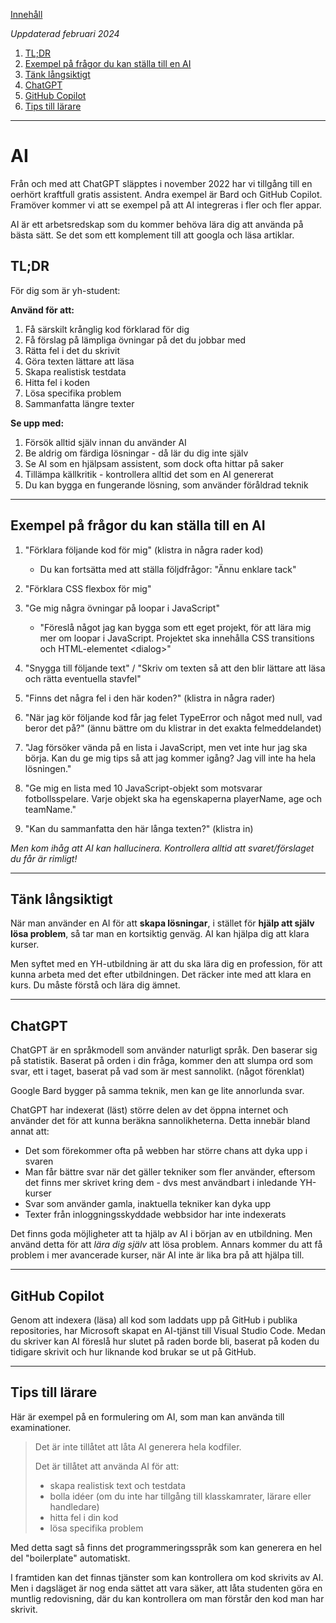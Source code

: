 [Innehåll](README.md)

*Uppdaterad februari 2024*

1. [TL;DR](#tldr)
1. [Exempel på frågor du kan ställa till en AI](#exempel-på-frågor-du-kan-ställa-till-en-ai)
1. [Tänk långsiktigt](#tänk-långsiktigt)
1. [ChatGPT](#chatgpt)
1. [GitHub Copilot](#github-copilot)
1. [Tips till lärare](#tips-till-lärare)

---

# AI
Från och med att ChatGPT släpptes i november 2022 har vi tillgång till en oerhört kraftfull gratis assistent. Andra exempel är Bard och GitHub Copilot. Framöver kommer vi att se exempel på att AI integreras i fler och fler appar.

AI är ett arbetsredskap som du kommer behöva lära dig att använda på bästa sätt. Se det som ett komplement till att googla och läsa artiklar.

## TL;DR
För dig som är yh-student:

**Använd för att:**
1. Få särskilt krånglig kod förklarad för dig
1. Få förslag på lämpliga övningar på det du jobbar med
1. Rätta fel i det du skrivit
1. Göra texten lättare att läsa
1. Skapa realistisk testdata
1. Hitta fel i koden
1. Lösa specifika problem
1. Sammanfatta längre texter

**Se upp med:**

1. Försök alltid själv innan du använder AI
1. Be aldrig om färdiga lösningar - då lär du dig inte själv
1. Se AI som en hjälpsam assistent, som dock ofta hittar på saker
1. Tillämpa källkritik - kontrollera alltid det som en AI genererat
1. Du kan bygga en fungerande lösning, som använder föråldrad teknik

---
## Exempel på frågor du kan ställa till en AI
1. "Förklara följande kod för mig" (klistra in några rader kod)
	+ Du kan fortsätta med att ställa följdfrågor: "Ännu enklare tack"

1. "Förklara CSS flexbox för mig"
1. "Ge mig några övningar på loopar i JavaScript"
	+ "Föreslå något jag kan bygga som ett eget projekt, för att lära mig mer om loopar i JavaScript. Projektet ska innehålla CSS transitions och HTML-elementet &lt;dialog&gt;"
1. "Snygga till följande text" / "Skriv om texten så att den blir lättare att läsa och rätta eventuella stavfel"
1. "Finns det några fel i den här koden?" (klistra in några rader)
1. "När jag kör följande kod får jag felet TypeError och något med null, vad beror det på?" (ännu bättre om du klistrar in det exakta felmeddelandet)
1. "Jag försöker vända på en lista i JavaScript, men vet inte hur jag ska börja. Kan du ge mig tips så att jag kommer igång? Jag vill inte ha hela lösningen."
1. "Ge mig en lista med 10 JavaScript-objekt som motsvarar fotbollsspelare. Varje objekt ska ha egenskaperna playerName, age och teamName."
1. "Kan du sammanfatta den här långa texten?" (klistra in)

*Men kom ihåg att AI kan hallucinera. Kontrollera alltid att svaret/förslaget du får är rimligt!*


---

## Tänk långsiktigt
När man använder en AI för att **skapa lösningar**, i stället för **hjälp att själv lösa problem**, så tar man en kortsiktig genväg. AI kan hjälpa dig att klara kurser.

Men syftet med en YH-utbildning är att du ska lära dig en profession, för att kunna arbeta med det efter utbildningen. Det räcker inte med att klara en kurs. Du måste förstå och lära dig ämnet.

---


## ChatGPT
ChatGPT är en språkmodell som använder naturligt språk. Den baserar sig på statistik. Baserat på orden i din fråga, kommer den att slumpa ord som svar, ett i taget, baserat på vad som är mest sannolikt. (något förenklat)

Google Bard bygger på samma teknik, men kan ge lite annorlunda svar.

ChatGPT har indexerat (läst) större delen av det öppna internet och använder det för att kunna beräkna sannolikheterna. Detta innebär bland annat att:

+ Det som förekommer ofta på webben har större chans att dyka upp i svaren
+ Man får bättre svar när det gäller tekniker som fler använder, eftersom det finns mer skrivet kring dem - dvs mest användbart i inledande YH-kurser
+ Svar som använder gamla, inaktuella tekniker kan dyka upp
+ Texter från inloggningsskyddade webbsidor har inte indexerats

Det finns goda möjligheter att ta hjälp av AI i början av en utbildning. Men använd detta för att *lära dig själv* att lösa problem. Annars kommer du att få problem i mer avancerade kurser, när AI inte är lika bra på att hjälpa till.


---

## GitHub Copilot
Genom att indexera (läsa) all kod som laddats upp på GitHub i publika repositories, har Microsoft skapat en AI-tjänst till Visual Studio Code. Medan du skriver kan AI föreslå hur slutet på raden borde bli, baserat på koden du tidigare skrivit och hur liknande kod brukar se ut på GitHub.


---

## Tips till lärare
Här är exempel på en formulering om AI, som man kan använda till examinationer.

> Det är inte tillåtet att låta AI generera hela kodfiler.
>
> Det är tillåtet att använda AI för att:
> + skapa realistisk text och testdata
> + bolla idéer (om du inte har tillgång till klasskamrater, lärare eller handledare)
> + hitta fel i din kod
> + lösa specifika problem

Med detta sagt så finns det programmeringsspråk som kan generera en hel del "boilerplate" automatiskt.

I framtiden kan det finnas tjänster som kan kontrollera om kod skrivits av AI. Men i dagsläget är nog enda sättet att vara säker, att låta studenten göra en muntlig redovisning, där du kan kontrollera om man förstår den kod man har skrivit.
